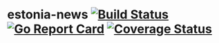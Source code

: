 # estonia-news [![Build Status](https://github.com/better-than-yours/estonia-news/workflows/actions/badge.svg)](https://github.com/better-than-yours/estonia-news/actions) [![Go Report Card](https://goreportcard.com/badge/github.com/better-than-yours/estonia-news)](https://goreportcard.com/report/github.com/better-than-yours/estonia-news) [![Coverage Status](https://coveralls.io/repos/github/better-than-yours/estonia-news/badge.svg?branch=main)](https://coveralls.io/github/better-than-yours/estonia-news?branch=main)

